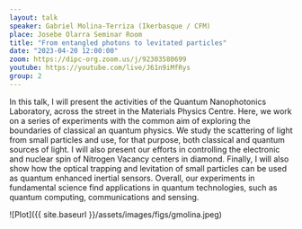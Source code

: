 ```yaml
---
layout: talk
speaker: Gabriel Molina-Terriza (Ikerbasque / CFM)
place: Josebe Olarra Seminar Room
title: "From entangled photons to levitated particles"
date: "2023-04-20 12:00:00"
zoom: https://dipc-org.zoom.us/j/92303580699
youtube: https://youtube.com/live/J61n9iMfRys
group: 2
---
```


In this talk, I will present the activities of the Quantum Nanophotonics Laboratory, across the street in the Materials Physics Centre. Here, we work on a series of experiments with the common aim of exploring the boundaries of classical an quantum physics. We study the scattering of light from small particles and use, for that purpose, both classical and quantum sources of light. I will also present our efforts in controlling the electronic and nuclear spin of Nitrogen Vacancy centers in diamond. Finally, I will also show how the optical trapping and levitation of small particles can be used as quantum enhanced inertial sensors. Overall, our experiments in fundamental science find applications in quantum technologies, such as quantum computing, communications and sensing.


![Plot]({{ site.baseurl }}/assets/images/figs/gmolina.jpeg)
